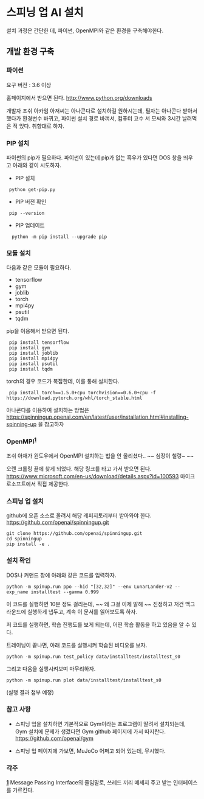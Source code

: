 # 스피닝 업 AI 설치
설치 과정은 간단한 데, 파이썬, OpenMPI와 같은 환경을 구축해야한다.

## 개발 환경 구축
### 파이썬
요구 버전 : 3.6 이상

홈페이지에서 받으면 된다. http://www.python.org/downloads

개발자 조쉬 아카임 아저씨는 아나콘다로 설치하길 원하시는데, 필자는 아나콘다 받아서 했다가 환경변수 바뀌고, 파이썬 설치 경로 바껴서, 컴퓨터 고수 서 모씨와 3시간 날려먹은 적 있다. 취향대로 하자.


### PIP 설치
파이썬의 pip가 필요하다. 파이썬이 있는데 pip가 없는 흑우가 있다면 DOS 창을 띄우고 아래와 같이 시도하자.

- PIP 설치
```
 python get-pip.py
```
- PIP 버전 확인
```
 pip --version
```

- PIP 업데이트
```
  python -m pip install --upgrade pip
```

### 모듈 설치
다음과 같은 모듈이 필요하다.

- tensorflow
- gym
- joblib
- torch
- mpi4py
- psutil
- tqdm

pip을 이용해서 받으면 된다.

```
 pip install tensorflow
 pip install gym
 pip install joblib
 pip install mpi4py
 pip install psutil
 pip install tqdm
```


torch의 경우 코드가 복잡한데, 이를 통해 설치한다.

```
 pip install torch==1.5.0+cpu torchvision==0.6.0+cpu -f https://download.pytorch.org/whl/torch_stable.html

```
아나콘다를 이용하여 설치하는 방법은 https://spinningup.openai.com/en/latest/user/installation.html#installing-spinning-up 을 참고하자

### OpenMPI<sup id="a1">[1](#b1)</sup>
조쉬 아재가 윈도우에서 OpenMPI 설치하는 법을 안 올리셨다.. ~~ 심장이 철렁~ ~~

오랜 크롤링 끝에 찾게 되었다. 해당 링크를 타고 가서 받으면 된다.
https://www.microsoft.com/en-us/download/details.aspx?id=100593
마이크로소프트에서 직접 제공한다.

### 스피닝 업 설치
github에 오픈 소스로 올려서 해당 레퍼지토리부터 받아와야 한다. https://github.com/openai/spinningup.git

```
git clone https://github.com/openai/spinningup.git
cd spinningup
pip install -e .
```

### 설치 확인
DOS나 커맨드 창에 아래와 같은 코드를 입력하자.
```
python -m spinup.run ppo --hid "[32,32]" --env LunarLander-v2 --exp_name installtest --gamma 0.999
```
이 코드를 실행하면 10분 정도 걸리는데, ~~ 왜 그걸 이제 말해 ~~ 진정하고 저건 백그라운드에 실행하게 냅두고, 계속 이 문서를 읽어보도록 하자.

저 코드를 실행하면, 학습 진행도를 보게 되는데, 어떤 학습 활동을 하고 있음을 알 수 있다.

트레이닝이 끝나면, 아래 코드를 실행시켜 학습된 비디오를 보자.

```
python -m spinup.run test_policy data/installtest/installtest_s0
```

그리고 다음을 실행시켜보며 마무리하자.

```
python -m spinup.run plot data/installtest/installtest_s0
```
(실행 결과 첨부 예정)
### 참고 사항
- 스피닝 업을 설치하면 기본적으로 Gym이라는 프로그램이 딸려서 설치되는데, Gym 설치에 문제가 생겼다면 Gym github 페이지에 가서 따지란다.
https://github.com/openai/gym

- 스피닝 업 페이지에 가보면, MuJoCo 어쩌고 되어 있는데, 무시했다.

### 각주
<b id="b1">[1](#a1)</b> Message Passing Interface의 줄임말로, 쓰레드 끼리 메세지 주고 받는 인터페이스를 가르킨다.
